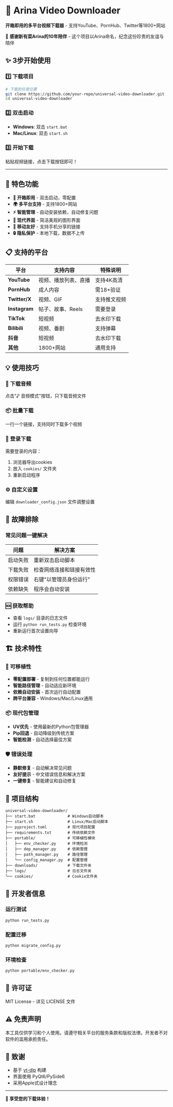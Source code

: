 # 🌸 Arina Video Downloader

**开箱即用的多平台视频下载器** - 支持YouTube、PornHub、Twitter等1800+网站

💝 **感谢新有菜Arina的10年陪伴** - 这个项目以Arina命名，纪念这份珍贵的友谊与陪伴

## ✨ 3步开始使用

### 1️⃣ 下载项目
```bash
# 下载到任意位置
git clone https://github.com/your-repo/universal-video-downloader.git
cd universal-video-downloader
```

### 2️⃣ 双击启动
- **Windows**: 双击 `start.bat`
- **Mac/Linux**: 双击 `start.sh`

### 3️⃣ 开始下载
粘贴视频链接，点击下载按钮即可！

---

## 🚀 特色功能

- **🎯 开箱即用** - 双击启动，零配置
- **🌍 多平台支持** - 支持1800+网站
- **⚡ 智能管理** - 自动安装依赖，自动修复问题
- **🎨 现代界面** - 简洁美观的图形界面
- **📱 移动友好** - 支持手机分享的链接
- **🔒 隐私保护** - 本地下载，数据不上传

## 📋 支持的平台

| 平台 | 支持内容 | 特殊说明 |
|------|----------|----------|
| **YouTube** | 视频、播放列表、直播 | 支持4K高清 |
| **PornHub** | 成人内容 | 需18+验证 |
| **Twitter/X** | 视频、GIF | 支持推文视频 |
| **Instagram** | 帖子、故事、Reels | 需要登录 |
| **TikTok** | 短视频 | 去水印下载 |
| **Bilibili** | 视频、番剧 | 支持弹幕 |
| **抖音** | 短视频 | 去水印下载 |
| **其他** | 1800+网站 | 通用支持 |

## 💡 使用技巧

### 🎵 下载音频
点击"♪ 音频模式"按钮，只下载音频文件

### 📦 批量下载
一行一个链接，支持同时下载多个视频

### 🍪 登录下载
需要登录的内容：
1. 浏览器导出cookies
2. 放入 `cookies/` 文件夹
3. 重新启动程序

### ⚙️ 自定义设置
编辑 `downloader_config.json` 文件调整设置

## 🔧 故障排除

### 常见问题一键解决

| 问题 | 解决方案 |
|------|----------|
| 启动失败 | 重新双击启动脚本 |
| 下载失败 | 检查网络连接和链接有效性 |
| 权限错误 | 右键"以管理员身份运行" |
| 依赖缺失 | 程序会自动安装 |

### 🆘 获取帮助
- 查看 `logs/` 目录的日志文件
- 运行 `python run_tests.py` 检查环境
- 重新运行首次设置向导

## 🏗️ 技术特性

### 🔄 可移植性
- **零配置部署** - 复制到任何位置都能运行
- **智能路径管理** - 自动适应新环境
- **依赖自动安装** - 首次运行自动配置
- **跨平台兼容** - Windows/Mac/Linux通用

### 📦 现代包管理
- **UV优先** - 使用最新的Python包管理器
- **Pip回退** - 自动降级到传统方案
- **智能检测** - 自动选择最佳方案

### 🛡️ 错误处理
- **静默修复** - 自动解决常见问题
- **友好提示** - 中文错误信息和解决方案
- **一键修复** - 智能建议和自动修复

## 📁 项目结构

```
universal-video-downloader/
├── start.bat              # Windows启动脚本
├── start.sh               # Linux/Mac启动脚本
├── pyproject.toml         # 现代项目配置
├── requirements.txt       # 传统依赖文件
├── portable/              # 可移植性模块
│   ├── env_checker.py     # 环境检测
│   ├── dep_manager.py     # 依赖管理
│   ├── path_manager.py    # 路径管理
│   └── config_manager.py  # 配置管理
├── downloads/             # 下载文件夹
├── logs/                  # 日志文件夹
└── cookies/               # Cookie文件夹
```

## 🔬 开发者信息

### 运行测试
```bash
python run_tests.py
```

### 配置迁移
```bash
python migrate_config.py
```

### 环境检查
```bash
python portable/env_checker.py
```

## 📄 许可证

MIT License - 详见 LICENSE 文件

## ⚠️ 免责声明

本工具仅供学习和个人使用。请遵守相关平台的服务条款和版权法律。开发者不对软件的滥用承担责任。

## 🙏 致谢

- 基于 [yt-dlp](https://github.com/yt-dlp/yt-dlp) 构建
- 界面使用 PyQt6/PySide6
- 采用Apple式设计理念

---

**🎉 享受您的下载体验！**